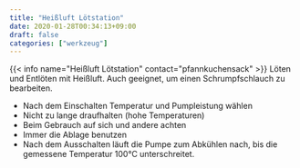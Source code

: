 ```yaml
---
title: "Heißluft Lötstation"
date: 2020-01-28T00:34:13+09:00
draft: false
categories: ["werkzeug"]
---
```

{{< info name="Heißluft Lötstation"  contact="pfannkuchensack" >}}
Löten und Entlöten mit Heißluft. Auch geeignet, um einen Schrumpfschlauch zu bearbeiten.

* Nach dem Einschalten Temperatur und Pumpleistung wählen
* Nicht zu lange draufhalten (hohe Temperaturen)
* Beim Gebrauch auf sich und andere achten
* Immer die Ablage benutzen
* Nach dem Ausschalten läuft die Pumpe zum Abkühlen nach, bis die gemessene Temperatur 100°C unterschreitet.

